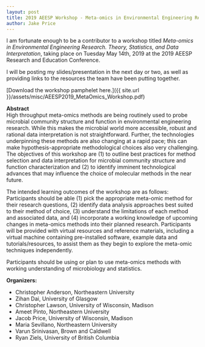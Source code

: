 ```yaml
---
layout: post
title: 2019 AEESP Workshop - Meta-omics in Environmental Engineering Research. Theory, Statistics, and Data Interpretation
author: Jake Price
---
```


I am fortunate enough to be a contributor to a workshop titled *Meta-omics in Environmental Engineering Research. Theory, Statistics, and Data Interpretation*, taking place on Tuesday May 14th, 2019 at the 2019 AEESP Research and Education Conference. 

I will be posting my slides/presentation in the next day or two, as well as providing links to the resources the team have been putting together. 

[Download the workshop pamphelet here.]({{ site.url }}/assets/misc/AEESP2019_MetaOmics_Workshop.pdf)

**Abstract**    
High throughput meta-omics methods are being routinely used to probe microbial community structure and function in environmental engineering research. While this makes the microbial world more accessible, robust and rational data interpretation is not straightforward. Further, the technologies underpinning these methods are also changing at a rapid pace; this can make hypothesis-appropriate methodological choices also very challenging. The objectives of this workshop are (1) to outline best practices for method selection and data interpretation for microbial community structure and function characterization and (2) to identify imminent technological advances that may influence the choice of molecular methods in the near future.
 
The intended learning outcomes of the workshop are as follows: Participants should be able (1) pick the appropriate meta-omic method for their research questions, (2) identify data analysis approaches best suited to their method of choice, (3) understand the limitations of each method and associated data, and (4) incorporate a working knowledge of upcoming changes in meta-omics methods into their planned research. Participants will be provided with virtual resources and reference materials, including a virtual machine containing pre-installed software, example data and tutorials/resources, to assist them as they begin to explore the meta-omic techniques independently. 

Participants should be using or plan to use meta-omics methods with working understanding of microbiology and statistics.
 
**Organizers:**    
* Christopher Anderson, Northeastern University  
* Zihan Dai, University of Glasgow   
* Christopher Lawson, University of Wisconsin, Madison   
* Ameet Pinto, Northeastern University    
* Jacob Price, University of Wisconsin, Madison   
* Maria Sevillano, Northeastern University   
* Varun Srinivasan, Brown and Caldwell   
* Ryan Ziels, University of British Columbia   
